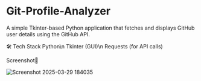 # Git-Profile-Analyzer
A simple Tkinter-based Python application that fetches and displays GitHub user details using the GitHub API.


🛠 Tech Stack
Python\n
Tkinter (GUI)\n
Requests (for API calls)

Screenshot📸

![Screenshot 2025-03-29 184035](https://github.com/user-attachments/assets/4a510b58-4488-479a-a808-7ead69bccbc4)


